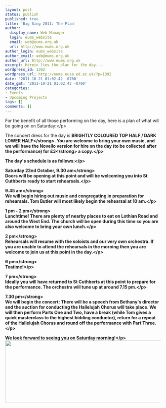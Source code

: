 ```yaml
---
layout: post
status: publish
published: true
title: 'Big Sing 2011: The Plan'
author:
  display_name: Web Manager
  login: eums_website
  email: web@eums.org.uk
  url: http://www.eums.org.uk
author_login: eums_website
author_email: web@eums.org.uk
author_url: http://www.eums.org.uk
excerpt: Herein lies the plan for the day...
wordpress_id: 1392
wordpress_url: http://eums.eusa.ed.ac.uk/?p=1392
date: '2011-10-21 01:02:42 -0700'
date_gmt: '2011-10-21 01:02:42 -0700'
categories:
- Events
- Upcoming Projects
tags: []
comments: []
---
```

<p>For the benefit of all those performing on the day, here is a plan of what will be going on on Saturday:<&#47;p></p>
<p>The concert dress for the day is <strong>BRIGHTLY COLOURED TOP HALF &#47; DARK LOWER HALF<&#47;strong>. You are welcome to bring your own music, and we will have the Novello version for hire on the day (to be collected after the performance) for <strong>&pound;3<&#47;strong> a copy.<&#47;p></p>
<p>The day's schedule is as follows:<&#47;p></p>
<p><strong>Saturday 22nd October, 9.30 am<&#47;strong><br />
Doors will be opening at this point and will be welcoming you into St Cuthberts ready to start rehearsals.<&#47;p></p>
<p><strong>9.45 am<&#47;strong><br />
We will begin hiring out music and congregating in preparation for rehearsals. Tom Butler will most likely begin the rehearsal at 10 am.<&#47;p></p>
<p><strong>1 pm - 2 pm<&#47;strong><br />
Lunchtime! There are plenty of nearby places to eat on Lothian Road and around the West End. The church will be open during this time so you are also welcome to bring your own lunch.<&#47;p></p>
<p><strong>2 pm<&#47;strong><br />
Rehearsals will resume with the soloists and our very own orchestra. If you are unable to attend the rehearsals in the morning then you are welcome to join us at this point in the day.<&#47;p></p>
<p><strong>6 pm<&#47;strong><br />
Teatime!<&#47;p></p>
<p><strong>7 pm<&#47;strong><br />
Ideally you will have returned to St Cuthberts at this point to prepare for the performance. The orchestra will tune up at around 7.15 pm.<&#47;p></p>
<p><strong>7.30 pm<&#47;strong><br />
We will begin the concert: There will be a speech from Bethany's director and the auction for conducting the Hallelujah Chorus will take place. We will then perform Parts One and Two, have a break (while Tom gives a quick masterclass to the highest bidding conductor), return for a repeat of the Hallelujah Chorus and round off the performance with Part Three.<&#47;p></p>
<p>We look forward to seeing you on Saturday morning!<&#47;p><br />
<img class="size-full wp-image-620" src="http:&#47;&#47;eums.eusa.ed.ac.uk&#47;wp-content&#47;uploads&#47;images&#47;w620&#47;bigsing_footer.png" alt="" width="620" height="202" &#47;></p>
